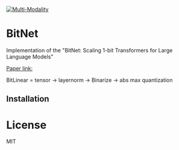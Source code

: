 [![Multi-Modality](agorabanner.png)](https://discord.gg/qUtxnK2NMf)

# BitNet
Implementation of the "BitNet: Scaling 1-bit Transformers for Large Language Models"

[Paper link:](https://arxiv.org/pdf/2310.11453.pdf)

BitLinear = tensor -> layernorm -> Binarize -> abs max quantization 

## Installation


# License
MIT



